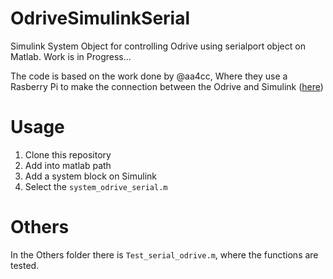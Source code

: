 # OdriveSimulinkSerial
Simulink System Object for controlling Odrive using serialport object on Matlab. 
Work is in Progress...

The code is based on the work done by @aa4cc,  Where they use a Rasberry Pi to make the connection between the Odrive and Simulink ([here](https://github.com/aa4cc/SimulinkOdrive/tree/master))


# Usage
1. Clone this repository
2. Add into matlab path
3. Add a system block on Simulink
4. Select the `system_odrive_serial.m`

# Others

In the Others folder there is `Test_serial_odrive.m`, where the functions are tested.
